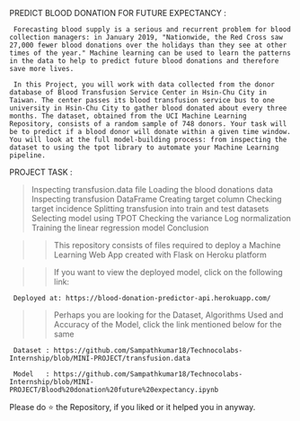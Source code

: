 PREDICT BLOOD DONATION FOR FUTURE EXPECTANCY :

     Forecasting blood supply is a serious and recurrent problem for blood collection managers: in January 2019, "Nationwide, the Red Cross saw 27,000 fewer blood donations over the holidays than they see at other times of the year." Machine learning can be used to learn the patterns in the data to help to predict future blood donations and therefore save more lives.

     In this Project, you will work with data collected from the donor database of Blood Transfusion Service Center in Hsin-Chu City in Taiwan. The center passes its blood transfusion service bus to one university in Hsin-Chu City to gather blood donated about every three months. The dataset, obtained from the UCI Machine Learning Repository, consists of a random sample of 748 donors. Your task will be to predict if a blood donor will donate within a given time window. You will look at the full model-building process: from inspecting the dataset to using the tpot library to automate your Machine Learning pipeline.

PROJECT TASK :

> Inspecting transfusion.data file
> Loading the blood donations data
> Inspecting transfusion DataFrame
> Creating target column
> Checking target incidence
> Splitting transfusion into train and test datasets
> Selecting model using TPOT
> Checking the variance
> Log normalization
> Training the linear regression model
> Conclusion


>>	This repository consists of files required to deploy a Machine Learning Web App created with Flask on Heroku platform

>>	If you want to view the deployed model, click on the following link:

     Deployed at: https://blood-donation-predictor-api.herokuapp.com/

>>	Perhaps you are looking for the Dataset, Algorithms Used and Accuracy of the Model, click the link mentioned below for the same

     Dataset : https://github.com/Sampathkumar18/Technocolabs-Internship/blob/MINI-PROJECT/transfusion.data
     
     Model   : https://github.com/Sampathkumar18/Technocolabs-Internship/blob/MINI-PROJECT/Blood%20donation%20future%20expectancy.ipynb

    
 Please do ⭐ the Repository, if you liked or it helped you in anyway.
